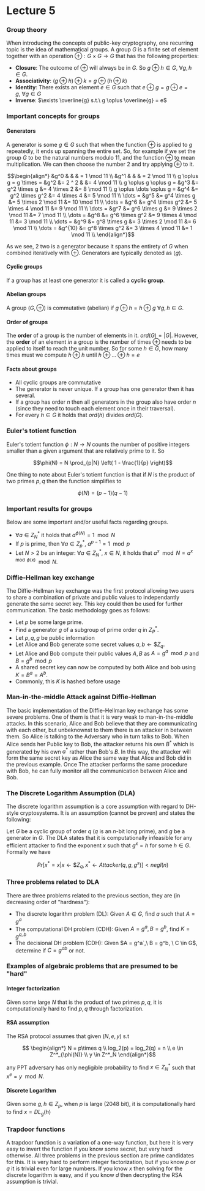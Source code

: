 # Lecture 5

### Group theory
When introducing the concepts of public-key cryptography, one recurring topic is the idea of mathematical groups. A group $G$ is a finite set of element together with an operation $\oplus: G \times G \rightarrow G$ that has the following properties:

- **Closure**: The outcome of $\oplus$ will always be in $G$. So $g \oplus h \in G, \ \forall g,h \in G$.
- **Associativity**: $(g \oplus h) \oplus k = g \oplus (h \oplus k)$
- **Identity**: There exists an element $e \in G$ such that $e \oplus g = g \oplus e = g, \ \forall g \in G$
- **Inverse**: $\exists \overline{g} s.t.\ g \oplus \overline{g} = e$

### Important concepts for groups
#### Generators 
A generator is some $g \in G$ such that when the function $\oplus$ is applied to $g$ repeatedly, it ends up spanning the entire set. So, for example if we set the group $G$ to be the natural numbers modulo 11, and the function $\oplus$ to mean multiplication. We can then choose the number 2 and try applying $\oplus$ to it. 

```math
\begin{align*}
    &g^0 & & & = 1 \mod 11 \\
    &g^1 & & & = 2 \mod 11 \\
    g \oplus g = g \times  = &g^2      &= 2 ^ 2            &                       &= 4 \mod 11 \\
    g \oplus g \oplus g     = &g^3      &= g^2 \times g     &= 4 \times 2           &= 8 \mod 11 \\
    g \oplus \dots \oplus g = &g^4      &= g^2 \times g^2   &= 4 \times 4           &= 5 \mod 11 \\
    \dots                   = &g^5      &= g^4 \times g     &= 5 \times 2 \mod 11   &= 10 \mod 11 \\
    \dots                   = &g^6      &= g^4 \times g^2   &= 5 \times 4 \mod 11   &= 9 \mod 11 \\
    \dots                   = &g^7      &= g^6 \times g     &= 9 \times 2 \mod 11   &= 7 \mod 11 \\
    \dots                   = &g^8      &= g^6 \times g^2   &= 9 \times 4 \mod 11   &= 3 \mod 11 \\
    \dots                   = &g^9      &= g^8 \times g     &= 3 \times 2 \mod 11   &= 6 \mod 11 \\
    \dots                   = &g^{10}   &= g^8 \times g^2   &= 3 \times 4 \mod 11   &= 1 \mod 11 \\
\end{align*}
```

As we see, 2 two is a generator because it spans the entirety of $G$ when combined iteratively with $\oplus$. Generators are typically denoted as $\langle g \rangle$.

#### Cyclic groups
If a group has at least one generator it is called a **cyclic group**.


#### Abelian groups
A group $(G,\oplus)$ is commutative (abelian) if $g \oplus h = h \oplus g \ \forall g,h \in G$.

#### Order of groups
The **order** of a group is the number of elements in it. $ord(G) = |G|$. However, the **order** of an element _in_ a group is the number of times $\oplus$ needs to be applied to itself to reach the unit number. So for some $h \in G$, how many times must we compute $h \oplus h$ until $h \oplus \dots \oplus h = e$

#### Facts about groups
- All cyclic groups are commutative
- The generator is never unique. If a group has one generator then it has several. 
- If a group has  order $n$ then all generators in the group also have order $n$ (since they need to touch each element once in their traversal). 
- For every $h \in G$ it holds that $ord(h)$ divides $ord(G)$.

### Euler's totient function
Euler's totient function $\phi : N \rightarrow N$ counts the number of positive integers smaller than a given argument that are relatively prime to it. So

```math
\phi(N) = N \prod_{p|N} \left( 1 - \frac{1}{p} \right)
```

One thing to note about Euler's totient function is that if $N$ is the product of two primes $p,q$ then the function simplifies to 

```math
\phi(N) = (p - 1)(q-1)

```

### Important results for groups
Below are some important and/or useful facts regarding groups.

- $`\forall a \in Z^*_N`$ it holds that $`a^{\phi(N)} = 1 \mod N`$
- If $p$ is prime, then $`\forall a \in Z^*_p, \ a^{p - 1} = 1 \mod p`$
- Let $N > 2$ be an integer: $`\forall a \in Z^*_N,\ x \in N`$, it holds that $`a^x \mod N = a^{x \mod \phi(x)} \mod N`$.

### Diffie-Hellman key exchange
The Diffie-Hellman key exchange was the first protocol allowing two users to share a combination of private and public values to independantly generate the same secret key. This key could then be used for further communication. The basic methodology goes as follows:

- Let $p$ be some large prime. 
- Find a generator $g$ of a subgroup of prime order $q$ in $`Z^*_P`$.
- Let $p,q,g$ be public information
- Let Alice and Bob generate some secret values $`a,b \leftarrow \$ Z_q`$. 
- Let Alice and Bob compute their public values $A,B$ as $`A = g^a \mod p`$ and $`B = g^b \mod p`$
- A shared secret key can now be computed by both Alice and bob using $`K = B^a = A^b`$.
- Commonly, this $K$ is hashed before usage

### Man-in-the-middle Attack against Diffie-Hellman
The basic implementation of the Diffie-Hellman key exchange has some severe problems. One of them is that it is very weak to man-in-the-middle attacks. In this scenario, Alice and Bob believe that they are communicating with each other, but unbeknownst to them there is an attacker in between them. So Alice is talking to the Adversary who in turn talks to Bob. When Alice sends her Public key to Bob, the attacker returns his own $`B^*`$ which is generated by his own $`a^*`$ rather than Bob's $B$. In this way, the attacker will form the same secret key as Alice the same way that Alice and Bob did in the previous example. Once The attacker performs the same procedure with Bob, he can fully monitor all the communication between Alice and Bob. 

### The Discrete Logarithm Assumption (DLA)
The discrete logarithm assumption is a core assumption with regard to DH-style cryptosystems. It is an assumption (cannot be proven) and states the following: 

Let $G$ be a cyclic group of order $q$ ($q$ is an $n$-bit long prime), and $g$ be a generator in $G$. The DLA states that it is computationally infeasible for any efficient attacker to find the exponent $x$ such that $`g^x = h`$ for some $h \in G$. Formally we have 

```math
Pr[x^* = x | x \leftarrow \$Z_q, x^* \leftarrow Attacker(q,g,g^x)] < negl(n)
```
### Three problems related to DLA
There are three problems related to the previous section, they are (in decreasing order of "hardness"):

- The discrete logarithm problem (DL): Given $A \in G$, find $a$ such that $`A = g^a`$
- The computational DH problem (CDH): Given $`A = g^a, B = g^b`$, find $`K = g^{a,b}`$
- The decisional DH problem (CDH): Given $`A = g^a`,\ B = g^b, \ C \in G`$, determine if $`C = g^{ab}`$ or not. 

### Examples of algebraic problems that are presumed to be "hard"
#### Integer factorization
Given some large $N$ that is the product of two primes $p,q$, it is computationally hard to find $p,q$ through factorization.

#### RSA assumption
The RSA protocol assumes that given $(N,e,y)$ s.t  
```math

\begin{align*}
    N = p\times q \\
    log_2(p) = log_2(q) = n \\ 
    e \in Z^*_{\phi(N)} \\ 
    y \in Z^*_N
\end{align*}
```

any PPT adversary has only negligible probability to find $`x \in Z^*_N`$ such that $`x^e = y \mod N`$.

#### Discrete Logarithm
Given some $`g,h \in Z_p`$, when $p$ is large (2048 bit), it is computationally hard to find $`x = DL_g(h)`$

### Trapdoor functions
A trapdoor function is a variation of a one-way function, but here it is very easy to invert the function if you know some secret, but very hard otherwise. All three problems in the previous section are prime candidates for this. It is very hard to perform integer factorization, but if you know $p$ or $q$ it is trivial even for large numbers. If you know $x$ then solving for the discrete logarithm is easy, and if you know $d$ then decrypting the RSA assumption is trivial. 
